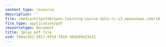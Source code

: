 ```yaml
---
content_type: resource
description: ''
file: /media/https%3A/open-learning-course-data-rc.s3.amazonaws.com/18-03sc-differential-equations-fall-2011/19dac35258179f5df818304589e23e21_MCrDzhpu3-s.pdf
file_type: application/pdf
resourcetype: Document
title: 3play pdf file
uid: 19dac352-5817-9f5d-f818-304589e23e21
---
```

